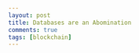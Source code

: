 ```yaml
---
layout: post
title: Databases are an Abomination
comments: true
tags: [blockchain]
---
```


<!-- Structured Query Language should go back to the 80s where it belongs. -->
<!-- Database Management Systems are a code smell -->